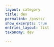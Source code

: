 ```yaml
---
layout: category
title: dev
permalink: /posts/
show_excerpts: true
entries_layout: list
taxonomy: dev
  
---
```

